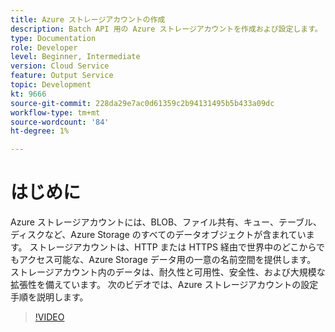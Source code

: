 ```yaml
---
title: Azure ストレージアカウントの作成
description: Batch API 用の Azure ストレージアカウントを作成および設定します。
type: Documentation
role: Developer
level: Beginner, Intermediate
version: Cloud Service
feature: Output Service
topic: Development
kt: 9666
source-git-commit: 228da29e7ac0d61359c2b94131495b5b433a09dc
workflow-type: tm+mt
source-wordcount: '84'
ht-degree: 1%

---
```


# はじめに

Azure ストレージアカウントには、BLOB、ファイル共有、キュー、テーブル、ディスクなど、Azure Storage のすべてのデータオブジェクトが含まれています。 ストレージアカウントは、HTTP または HTTPS 経由で世界中のどこからでもアクセス可能な、Azure Storage データ用の一意の名前空間を提供します。 ストレージアカウント内のデータは、耐久性と可用性、安全性、および大規模な拡張性を備えています。
次のビデオでは、Azure ストレージアカウントの設定手順を説明します。

>[!VIDEO](https://video.tv.adobe.com/v/340127/?quality=12&learn=on)
